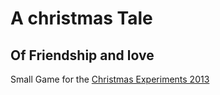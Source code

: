 A christmas Tale
================
Of Friendship and love
----------------------

Small Game for the  [Christmas Experiments 2013](http://christmasexperiments.com/ "Christmas Experiments 2013")
